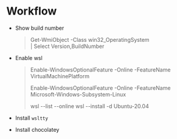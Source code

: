 # Workflow

- Show build number
    > Get-WmiObject -Class win32_OperatingSystem \
    > | Select Version,BuildNumber

- Enable wsl
    > Enable-WindowsOptionalFeature -Online -FeatureName \
    > VirtualMachinePlatform
    >
    > Enable-WindowsOptionalFeature -Online -FeatureName \
    > Microsoft-Windows-Subsystem-Linux
    >
    > wsl --list --online
    > wsl --install -d Ubuntu-20.04

- Install `wsltty`
- Install chocolatey
